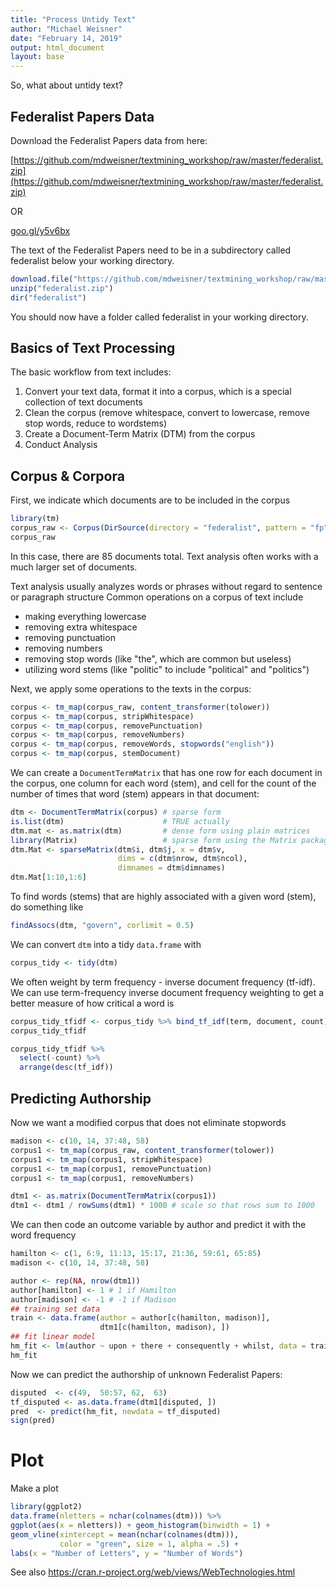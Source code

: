 ```yaml
---
title: "Process Untidy Text"
author: "Michael Weisner"
date: "February 14, 2019"
output: html_document
layout: base
---
```


So, what about untidy text?

## Federalist Papers Data

Download the Federalist Papers data from here:

[https://github.com/mdweisner/textmining_workshop/raw/master/federalist.zip](https://github.com/mdweisner/textmining_workshop/raw/master/federalist.zip)

OR

[goo.gl/y5v6bx](goo.gl/y5v6bx)

The text of the Federalist Papers need to be in a subdirectory called federalist below your working directory.

```R
download.file("https://github.com/mdweisner/textmining_workshop/raw/master/federalist.zip", destfile = "./federalist.zip")
unzip("federalist.zip")
dir("federalist")
```

You should now have a folder called federalist in your working directory.

## Basics of Text Processing

The basic workflow from text includes:

1. Convert your text data, format it into a corpus, which is a special collection of text documents
2. Clean the corpus (remove whitespace, convert to lowercase, remove stop words, reduce to wordstems)
3. Create a Document-Term Matrix (DTM) from the corpus
4. Conduct Analysis

## Corpus & Corpora

First, we indicate which documents are to be included in the corpus

```R
library(tm)
corpus_raw <- Corpus(DirSource(directory = "federalist", pattern = "fp"))
corpus_raw
```

In this case, there are 85 documents total. Text analysis often works with a much larger
set of documents.

Text analysis usually analyzes words or phrases without regard to sentence or paragraph structure
Common operations on a corpus of text include

* making everything lowercase
* removing extra whitespace
* removing punctuation
* removing numbers
* removing stop words (like "the", which are common but useless)
* utilizing word stems (like "politic" to include "political" and "politics")

Next, we apply some operations to the texts in the corpus:
```R
corpus <- tm_map(corpus_raw, content_transformer(tolower))
corpus <- tm_map(corpus, stripWhitespace) 
corpus <- tm_map(corpus, removePunctuation)
corpus <- tm_map(corpus, removeNumbers)
corpus <- tm_map(corpus, removeWords, stopwords("english"))
corpus <- tm_map(corpus, stemDocument)
```
We can create a `DocumentTermMatrix` that has one row for each document in the corpus,
one column for each word (stem), and cell for the count of the number of times that word (stem) appears in that 
document:
```R
dtm <- DocumentTermMatrix(corpus) # sparse form
is.list(dtm)                      # TRUE actually
dtm.mat <- as.matrix(dtm)         # dense form using plain matrices
library(Matrix)                   # sparse form using the Matrix package
dtm.Mat <- sparseMatrix(dtm$i, dtm$j, x = dtm$v, 
                        dims = c(dtm$nrow, dtm$ncol), 
                        dimnames = dtm$dimnames)
dtm.Mat[1:10,1:6]
```

To find words (stems) that are highly associated with a given word (stem), do something like
```R
findAssocs(dtm, "govern", corlimit = 0.5)
```

We can convert `dtm` into a tidy `data.frame` with
```R
corpus_tidy <- tidy(dtm)
```

We often weight by term frequency - inverse document frequency (tf-idf).
We can use term-frequency inverse document frequency weighting to get a better measure of how critical a word is
```R
corpus_tidy_tfidf <- corpus_tidy %>% bind_tf_idf(term, document, count)
corpus_tidy_tfidf

corpus_tidy_tfidf %>%
  select(-count) %>%
  arrange(desc(tf_idf))
```

## Predicting Authorship

Now we want a modified corpus that does not eliminate stopwords

```R
madison <- c(10, 14, 37:48, 58)
corpus1 <- tm_map(corpus_raw, content_transformer(tolower))
corpus1 <- tm_map(corpus1, stripWhitespace) 
corpus1 <- tm_map(corpus1, removePunctuation)
corpus1 <- tm_map(corpus1, removeNumbers)

dtm1 <- as.matrix(DocumentTermMatrix(corpus1))
dtm1 <- dtm1 / rowSums(dtm1) * 1000 # scale so that rows sum to 1000
```

We can then code an outcome variable by author and predict it with the word frequency

```R
hamilton <- c(1, 6:9, 11:13, 15:17, 21:36, 59:61, 65:85)
madison <- c(10, 14, 37:48, 58)

author <- rep(NA, nrow(dtm1))
author[hamilton] <- 1 # 1 if Hamilton
author[madison] <- -1 # -1 if Madison
## training set data
train <- data.frame(author = author[c(hamilton, madison)],
                    dtm1[c(hamilton, madison), ])
## fit linear model
hm_fit <- lm(author ~ upon + there + consequently + whilst, data = train)
hm_fit
```

Now we can predict the authorship of unknown Federalist Papers:

```R
disputed  <- c(49,  50:57, 62,  63)
tf_disputed <- as.data.frame(dtm1[disputed, ])
pred  <- predict(hm_fit, newdata = tf_disputed)
sign(pred)
```

# Plot

Make a plot

```R
library(ggplot2)
data.frame(nletters = nchar(colnames(dtm))) %>%
ggplot(aes(x = nletters)) + geom_histogram(binwidth = 1) +
geom_vline(xintercept = mean(nchar(colnames(dtm))), 
           color = "green", size = 1, alpha = .5) +
labs(x = "Number of Letters", y = "Number of Words")
```

See also https://cran.r-project.org/web/views/WebTechnologies.html

